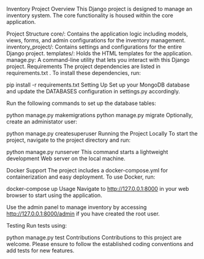 Inventory Project
Overview
This Django project is designed to manage an inventory system. The core functionality is housed within the core application.

Project Structure
core/: Contains the application logic including models, views, forms, and admin configurations for the inventory management.
inventory_project/: Contains settings and configurations for the entire Django project.
templates/: Holds the HTML templates for the application.
manage.py: A command-line utility that lets you interact with this Django project.
Requirements
The project dependencies are listed in requirements.txt . To install these dependencies, run:

pip install -r requirements.txt
Setting Up
Set up your MongoDB database and update the DATABASES configuration in settings.py accordingly.

Run the following commands to set up the database tables:

python manage.py makemigrations
python manage.py migrate
Optionally, create an administator user:

python manage.py createsuperuser
Running the Project
Locally
To start the project, navigate to the project directory and run:

python manage.py runserver
This command starts a lightweight development Web server on the local machine.

Docker Support
The project includes a docker-compose.yml for containerization and easy deployment. To use Docker, run:

docker-compose up
Usage
Navigate to http://127.0.0.1:8000 in your web browser to start using the application.

Use the admin panel to manage inventory by accessing http://127.0.0.1:8000/admin if you have created the root user.

Testing
Run tests using:

python manage.py test
Contributions
Contributions to this project are welcome. Please ensure to follow the established coding conventions and add tests for new features.
